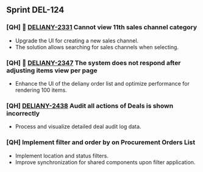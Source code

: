 ## Sprint DEL-124

### [QH] 🚀 [DELIANY-2331](https://deliany.youtrack.cloud/issue/DELIANY-2331/Bug-BIZ-Cannot-view-11th-sales-channel-category) Cannot view 11th sales channel category
- Upgrade the UI for creating a new sales channel.
- The solution allows searching for sales channels when selecting.

### [QH] 🚀 [DELIANY-2347](https://deliany.youtrack.cloud/issue/DELIANY-2347/BugBIZ-The-system-does-not-respond-after-adjusting-items-view-per-page) The system does not respond after adjusting items view per page
- Enhance the UI of the deliany order list and optimize performance for rendering 100 items.

### [QH] [DELIANY-2438](https://deliany.youtrack.cloud/issue/DELIANY-2438/Audit-all-actions-of-Deals-is-shown-incorrectly) Audit all actions of Deals is shown incorrectly
- Process and visualize detailed deal audit log data.

### [QH] Implement filter and order by on Procurement Orders List
- Implement location and status filters.
- Improve synchronization for shared components upon filter application.
